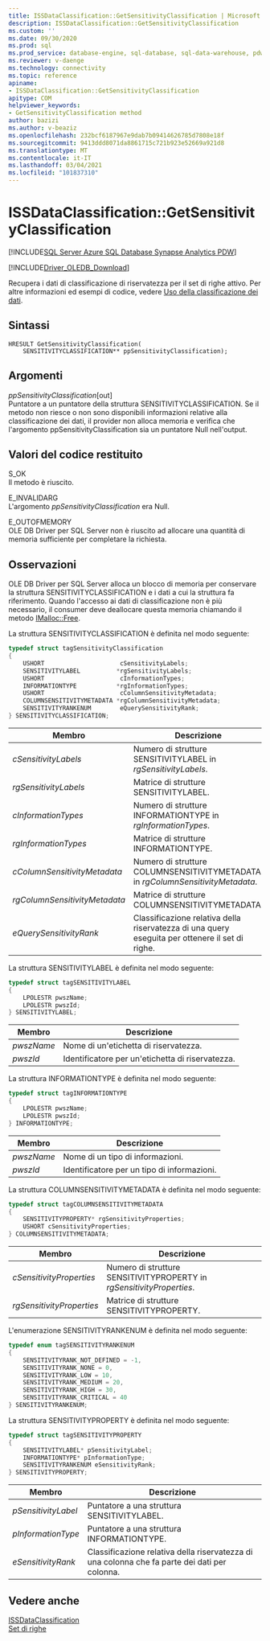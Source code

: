 ```yaml
---
title: ISSDataClassification::GetSensitivityClassification | Microsoft Docs
description: ISSDataClassification::GetSensitivityClassification
ms.custom: ''
ms.date: 09/30/2020
ms.prod: sql
ms.prod_service: database-engine, sql-database, sql-data-warehouse, pdw
ms.reviewer: v-daenge
ms.technology: connectivity
ms.topic: reference
apiname:
- ISSDataClassification::GetSensitivityClassification
apitype: COM
helpviewer_keywords:
- GetSensitivityClassification method
author: bazizi
ms.author: v-beaziz
ms.openlocfilehash: 232bcf6187967e9dab7b09414626785d7808e18f
ms.sourcegitcommit: 9413ddd8071da8861715c721b923e52669a921d8
ms.translationtype: MT
ms.contentlocale: it-IT
ms.lasthandoff: 03/04/2021
ms.locfileid: "101837310"
---
```

# <a name="issdataclassificationgetsensitivityclassification"></a>ISSDataClassification::GetSensitivityClassification
[!INCLUDE[SQL Server Azure SQL Database Synapse Analytics PDW](../../../includes/applies-to-version/sql-asdb-asa.md)]

[!INCLUDE[Driver_OLEDB_Download](../../../includes/driver_oledb_download.md)]

  Recupera i dati di classificazione di riservatezza per il set di righe attivo. Per altre informazioni ed esempi di codice, vedere [Uso della classificazione dei dati](../features/using-data-classification.md).  
  
## <a name="syntax"></a>Sintassi  
  
```  
HRESULT GetSensitivityClassification(
    SENSITIVITYCLASSIFICATION** ppSensitivityClassification);
```  
  
## <a name="arguments"></a>Argomenti  
  *ppSensitivityClassification*[out]  
 Puntatore a un puntatore della struttura SENSITIVITYCLASSIFICATION. Se il metodo non riesce o non sono disponibili informazioni relative alla classificazione dei dati, il provider non alloca memoria e verifica che l'argomento ppSensitivityClassification sia un puntatore Null nell'output.  
  
## <a name="return-code-values"></a>Valori del codice restituito  
 S_OK  
 Il metodo è riuscito.    
  
 E_INVALIDARG  
 L'argomento *ppSensitivityClassification* era Null.  
  
 E_OUTOFMEMORY  
 OLE DB Driver per SQL Server non è riuscito ad allocare una quantità di memoria sufficiente per completare la richiesta.  

  
## <a name="remarks"></a>Osservazioni  
OLE DB Driver per SQL Server alloca un blocco di memoria per conservare la struttura SENSITIVITYCLASSIFICATION e i dati a cui la struttura fa riferimento. Quando l'accesso ai dati di classificazione non è più necessario, il consumer deve deallocare questa memoria chiamando il metodo [IMalloc::Free](/windows/win32/api/objidl/nf-objidl-imalloc-free).  
  
 La struttura SENSITIVITYCLASSIFICATION è definita nel modo seguente:
  
```cpp
typedef struct tagSensitivityClassification
{
    USHORT                     cSensitivityLabels;
    SENSITIVITYLABEL          *rgSensitivityLabels;
    USHORT                     cInformationTypes;
    INFORMATIONTYPE           *rgInformationTypes;
    USHORT                     cColumnSensitivityMetadata;
    COLUMNSENSITIVITYMETADATA *rgColumnSensitivityMetadata;
    SENSITIVITYRANKENUM        eQuerySensitivityRank;
} SENSITIVITYCLASSIFICATION;
```  

|Membro|Descrizione|  
|------------|-----------------|  
|*cSensitivityLabels*|Numero di strutture SENSITIVITYLABEL in *rgSensitivityLabels*.|  
|*rgSensitivityLabels*|Matrice di strutture SENSITIVITYLABEL.|  
|*cInformationTypes*|Numero di strutture INFORMATIONTYPE in *rgInformationTypes*.|  
|*rgInformationTypes*|Matrice di strutture INFORMATIONTYPE.|  
|*cColumnSensitivityMetadata*|Numero di strutture COLUMNSENSITIVITYMETADATA in *rgColumnSensitivityMetadata*.|  
|*rgColumnSensitivityMetadata*|Matrice di strutture COLUMNSENSITIVITYMETADATA.|  
|*eQuerySensitivityRank*|Classificazione relativa della riservatezza di una query eseguita per ottenere il set di righe.|  

La struttura SENSITIVITYLABEL è definita nel modo seguente:
```cpp
typedef struct tagSENSITIVITYLABEL
{
    LPOLESTR pwszName;
    LPOLESTR pwszId;
} SENSITIVITYLABEL;
```

|Membro|Descrizione|  
|------------|-----------------|  
|*pwszName*|Nome di un'etichetta di riservatezza.|  
|*pwszId*|Identificatore per un'etichetta di riservatezza.|  

La struttura INFORMATIONTYPE è definita nel modo seguente:
```cpp
typedef struct tagINFORMATIONTYPE
{
    LPOLESTR pwszName;
    LPOLESTR pwszId;
} INFORMATIONTYPE;
```

|Membro|Descrizione|  
|------------|-----------------|  
|*pwszName*|Nome di un tipo di informazioni.|  
|*pwszId*|Identificatore per un tipo di informazioni.|  

La struttura COLUMNSENSITIVITYMETADATA è definita nel modo seguente:
```cpp
typedef struct tagCOLUMNSENSITIVITYMETADATA
{
    SENSITIVITYPROPERTY* rgSensitivityProperties;
    USHORT cSensitivityProperties;
} COLUMNSENSITIVITYMETADATA;
```

|Membro|Descrizione|  
|------------|-----------------|  
|*cSensitivityProperties*|Numero di strutture SENSITIVITYPROPERTY in *rgSensitivityProperties*.|  
|*rgSensitivityProperties*|Matrice di strutture SENSITIVITYPROPERTY.|  

L'enumerazione SENSITIVITYRANKENUM è definita nel modo seguente:
```cpp
typedef enum tagSENSITIVITYRANKENUM
{
    SENSITIVITYRANK_NOT_DEFINED = -1,
    SENSITIVITYRANK_NONE = 0,
    SENSITIVITYRANK_LOW = 10,
    SENSITIVITYRANK_MEDIUM = 20,
    SENSITIVITYRANK_HIGH = 30,
    SENSITIVITYRANK_CRITICAL = 40
} SENSITIVITYRANKENUM;
```

La struttura SENSITIVITYPROPERTY è definita nel modo seguente:
```cpp
typedef struct tagSENSITIVITYPROPERTY
{
    SENSITIVITYLABEL* pSensitivityLabel;
    INFORMATIONTYPE* pInformationType;
    SENSITIVITYRANKENUM eSensitivityRank;
} SENSITIVITYPROPERTY;
```

|Membro|Descrizione|  
|------------|-----------------|  
|*pSensitivityLabel*|Puntatore a una struttura SENSITIVITYLABEL.|  
|*pInformationType*|Puntatore a una struttura INFORMATIONTYPE.|  
|*eSensitivityRank*|Classificazione relativa della riservatezza di una colonna che fa parte dei dati per colonna.|  

## <a name="see-also"></a>Vedere anche  
 [ISSDataClassification](../../oledb/ole-db-interfaces/issdataclassification-ole-db.md)  
 [Set di righe](../ole-db-rowsets/rowsets.md)  
